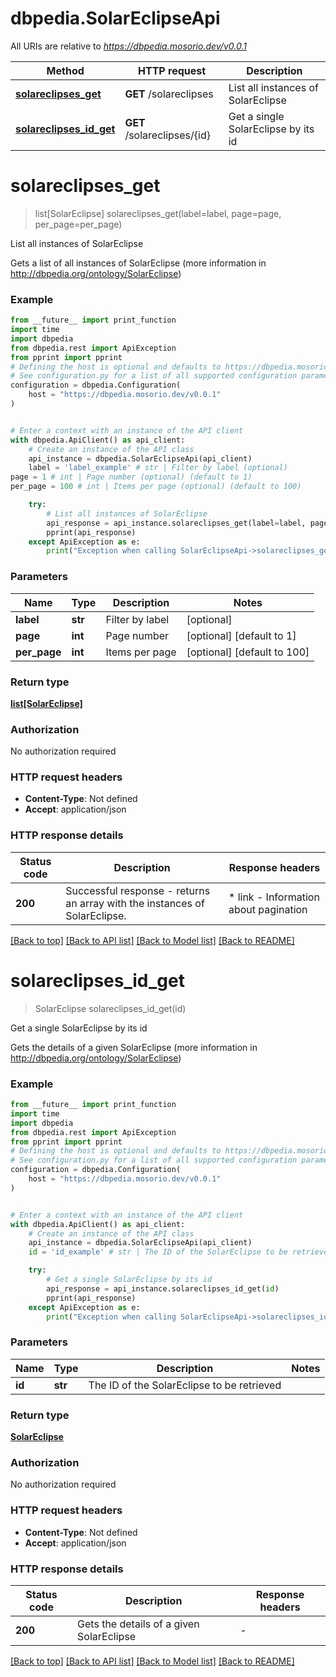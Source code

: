 # dbpedia.SolarEclipseApi

All URIs are relative to *https://dbpedia.mosorio.dev/v0.0.1*

Method | HTTP request | Description
------------- | ------------- | -------------
[**solareclipses_get**](SolarEclipseApi.md#solareclipses_get) | **GET** /solareclipses | List all instances of SolarEclipse
[**solareclipses_id_get**](SolarEclipseApi.md#solareclipses_id_get) | **GET** /solareclipses/{id} | Get a single SolarEclipse by its id


# **solareclipses_get**
> list[SolarEclipse] solareclipses_get(label=label, page=page, per_page=per_page)

List all instances of SolarEclipse

Gets a list of all instances of SolarEclipse (more information in http://dbpedia.org/ontology/SolarEclipse)

### Example

```python
from __future__ import print_function
import time
import dbpedia
from dbpedia.rest import ApiException
from pprint import pprint
# Defining the host is optional and defaults to https://dbpedia.mosorio.dev/v0.0.1
# See configuration.py for a list of all supported configuration parameters.
configuration = dbpedia.Configuration(
    host = "https://dbpedia.mosorio.dev/v0.0.1"
)


# Enter a context with an instance of the API client
with dbpedia.ApiClient() as api_client:
    # Create an instance of the API class
    api_instance = dbpedia.SolarEclipseApi(api_client)
    label = 'label_example' # str | Filter by label (optional)
page = 1 # int | Page number (optional) (default to 1)
per_page = 100 # int | Items per page (optional) (default to 100)

    try:
        # List all instances of SolarEclipse
        api_response = api_instance.solareclipses_get(label=label, page=page, per_page=per_page)
        pprint(api_response)
    except ApiException as e:
        print("Exception when calling SolarEclipseApi->solareclipses_get: %s\n" % e)
```

### Parameters

Name | Type | Description  | Notes
------------- | ------------- | ------------- | -------------
 **label** | **str**| Filter by label | [optional] 
 **page** | **int**| Page number | [optional] [default to 1]
 **per_page** | **int**| Items per page | [optional] [default to 100]

### Return type

[**list[SolarEclipse]**](SolarEclipse.md)

### Authorization

No authorization required

### HTTP request headers

 - **Content-Type**: Not defined
 - **Accept**: application/json

### HTTP response details
| Status code | Description | Response headers |
|-------------|-------------|------------------|
**200** | Successful response - returns an array with the instances of SolarEclipse. |  * link - Information about pagination <br>  |

[[Back to top]](#) [[Back to API list]](../README.md#documentation-for-api-endpoints) [[Back to Model list]](../README.md#documentation-for-models) [[Back to README]](../README.md)

# **solareclipses_id_get**
> SolarEclipse solareclipses_id_get(id)

Get a single SolarEclipse by its id

Gets the details of a given SolarEclipse (more information in http://dbpedia.org/ontology/SolarEclipse)

### Example

```python
from __future__ import print_function
import time
import dbpedia
from dbpedia.rest import ApiException
from pprint import pprint
# Defining the host is optional and defaults to https://dbpedia.mosorio.dev/v0.0.1
# See configuration.py for a list of all supported configuration parameters.
configuration = dbpedia.Configuration(
    host = "https://dbpedia.mosorio.dev/v0.0.1"
)


# Enter a context with an instance of the API client
with dbpedia.ApiClient() as api_client:
    # Create an instance of the API class
    api_instance = dbpedia.SolarEclipseApi(api_client)
    id = 'id_example' # str | The ID of the SolarEclipse to be retrieved

    try:
        # Get a single SolarEclipse by its id
        api_response = api_instance.solareclipses_id_get(id)
        pprint(api_response)
    except ApiException as e:
        print("Exception when calling SolarEclipseApi->solareclipses_id_get: %s\n" % e)
```

### Parameters

Name | Type | Description  | Notes
------------- | ------------- | ------------- | -------------
 **id** | **str**| The ID of the SolarEclipse to be retrieved | 

### Return type

[**SolarEclipse**](SolarEclipse.md)

### Authorization

No authorization required

### HTTP request headers

 - **Content-Type**: Not defined
 - **Accept**: application/json

### HTTP response details
| Status code | Description | Response headers |
|-------------|-------------|------------------|
**200** | Gets the details of a given SolarEclipse |  -  |

[[Back to top]](#) [[Back to API list]](../README.md#documentation-for-api-endpoints) [[Back to Model list]](../README.md#documentation-for-models) [[Back to README]](../README.md)


